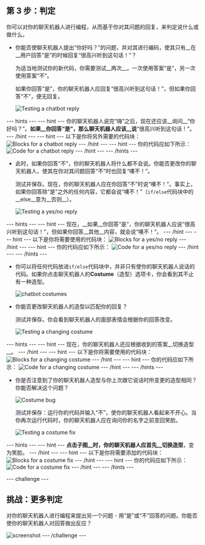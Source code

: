 ## 第 3 步：判定

你可以对你的聊天机器人进行编程，从而基于你对其问题的回复，来判定说什么或做什么。

+ 你能否使聊天机器人提出“你好吗？”的问题，并对其进行编码，使其只有__在__用户回答“是”的时候回复“很高兴听到这句话！”？

    为适当地测试你的新代码，你需要测试__两次__，一次使用答案“是”，另一次使用答案“不”。

    如果你回答“是”，你的聊天机器人应回复“很高兴听到这句话！”，但如果你回答“不”，便无回复。

    ![Testing a chatbot reply](images/chatbot-if-test.png)

--- hints ---
--- hint ---
你的聊天机器人说完“嗨”之后，现在还应该__询问__“你好吗？”。__如果__你回答“是”，那么聊天机器人应该__说__“很高兴听到这句话！”。
--- /hint ---
--- hint ---
以下是你将另外需要的代码块：
![Blocks for a chatbot reply](images/chatbot-if-blocks.png)
--- /hint ---
--- hint ---
你的代码应如下所示：
![Code for a chatbot reply](images/chatbot-if-code.png)
--- /hint ---
--- /hints ---

+ 此时，如果你回答“不”，你的聊天机器人将什么都不会说。你能否更改你的聊天机器人，使其在你对其问题回答“不”时也回复“噢不！”。

    测试并保存。现在，你的聊天机器人应在你回答“不”时说“噢不！”。事实上，如果你回答除“是”之外的任何内容，它都会说“噢不！”（`if/else`代码块中的__else__意为__否则__）。

    ![Testing a yes/no reply](images/chatbot-if-else-test.png)

--- hints ---
--- hint ---
现在，__如果__你回答“是”，你的聊天机器人应说“很高兴听到这句话！”，但如果你回答__其他__内容，就会说“噢不！”。
--- /hint ---
--- hint ---
以下是你将需要使用的代码块：
![Blocks for a yes/no reply](images/chatbot-if-else-blocks.png)
--- /hint ---
--- hint ---
你的代码应如下所示：
![Code for a yes/no reply](images/chatbot-if-else-code.png)
--- /hint ---
--- /hints ---

+ 你可以将任何代码放进`if/else`代码块中，并非只有使你的聊天机器人说话的代码。如果你点击聊天机器人的**Costume**（造型）选项卡，你会看到其不止有一种造型。

    ![chatbot costumes](images/chatbot-costume-view.png)

+ 你能否更改聊天机器人的造型以匹配你的回复？

    测试并保存。你会看到聊天机器人的面部表情会根据你的回答改变。

    ![Testing a changing costume](images/chatbot-costume-test.png)

--- hints ---
--- hint ---
现在，你的聊天机器人还应根据收到的答案__切换造型__。
--- /hint ---
--- hint ---
以下是你将需要使用的代码块：
![Blocks for a changing costume](images/chatbot-costume-blocks.png)
--- /hint ---
--- hint ---
你的代码应如下所示：
![Code for a changing costume](images/chatbot-costume-code.png)
--- /hint ---
--- /hints ---

+ 你是否注意到了你的聊天机器人造型与你上次跟它说话时所变更的造型相同？你能否解决这个问题？

    ![Costume bug](images/chatbot-costume-bug-test.png)

    测试并保存：运行你的代码并输入“不”，使你的聊天机器人看起来不开心。当你再次运行代码时，你的聊天机器人应在询问你的名字之前变回笑脸。

    ![Testing a costume fix](images/chatbot-costume-fix-test.png)

--- hints ---
--- hint ---
__点击子图__时，你的聊天机器人应首先__切换造型__，变为笑脸。
--- /hint ---
--- hint ---
以下是你将需要添加的代码块：
![Blocks for a costume fix](images/chatbot-costume-fix-blocks.png)
--- /hint ---
--- hint ---
你的代码应如下所示：
![Code for a costume fix](images/chatbot-costume-fix-code.png)
--- /hint ---
--- /hints ---

--- challenge ---
## 挑战：更多判定

对你的聊天机器人进行编程来提出另一个问题 - 用“是”或“不”回答的问题。你能否使你的聊天机器人对回答做出反应？

![screenshot](images/chatbot-joke.png)
--- /challenge ---

